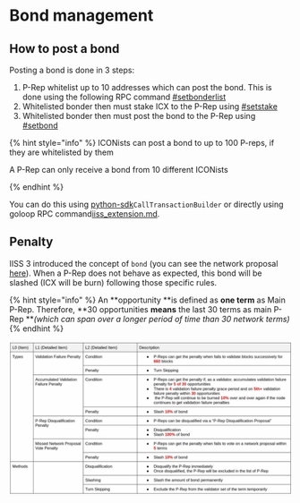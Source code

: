 # Bond management

## How to post a bond

Posting a bond is done in 3 steps:

1. P-Rep whitelist up to 10 addresses which can post the bond. This is done using the following RPC command [#setbonderlist](json-rpc/iiss\_extension.md#setbonderlist "mention")
2. Whitelisted bonder then must stake ICX to the P-Rep using [#setstake](json-rpc/iiss\_extension.md#setstake "mention")
3. Whitelisted bonder then must post the bond to the P-Rep using [#setbond](json-rpc/iiss\_extension.md#setbond "mention")

{% hint style="info" %}
ICONists can post a bond to up to 100 P-reps, if they are whitelisted by them

A P-Rep can only receive a bond from 10 different ICONists


{% endhint %}

You can do this using [python-sdk](../../icon-sdks/python-sdk/ "mention")`CallTransactionBuilder` or directly using goloop RPC command[iiss\_extension.md](json-rpc/iiss\_extension.md "mention").

## Penalty

IISS 3 introduced the concept of `bond` (you can see the network proposal [here](https://tracker.icon.foundation/transaction/0xcd7055153f777c3392f05c83c17e66207045f68b8504a36c07a459c706992dfe)). When a P-Rep does not behave as expected, this bond will be slashed (ICX will be burn) following those specific rules.

{% hint style="info" %}
An **opportunity **is defined as **one term** as Main P-Rep. Therefore, **30 opportunities **means** the last 30 terms as main P-Rep **_(which can span over a longer period of time than 30 network terms)_
{% endhint %}

![](../../.gitbook/assets/f8d977c64b14a38161633f22f3b027b90c35366b.jpeg)
